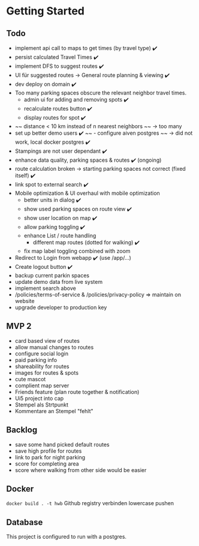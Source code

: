 # Getting Started

## Todo

- implement api call to maps to get times (by travel type) ✔️
- persist calculated Travel Times ✔️
- implement DFS to suggest routes ✔️
- UI für suggested routes -> General route planning & viewing ✔️
- dev deploy on domain ✔️
- Too many parking spaces obscure the relevant neighbor travel times.
  - admin ui for adding and removing spots ✔️
  - recalculate routes button ✔️
  - display routes for spot ✔️
- ~~ distance < 10 km instead of  n nearest neighbors ~~ -> too many
- set up better demo users ✔️
~~ - configure aiven postgres ~~ -> did not work, local docker postgres ✔️
- Stampings are not user dependant ✔️
- enhance data quality, parking spaces & routes ✔️ (ongoing)
- route calculation broken -> starting parking spaces not correct (fixed itself) ✔️
- link spot to external search ✔️
- Mobile optimization & UI overhaul with mobile optimization	
    - better units in dialog ✔️
    - show used parking spaces on route view ✔️
    - show user location on map ✔️
    - allow parking toggling ✔️
    - enhance List / route handling
      - different map routes (dotted for walking) ✔️
    - fix map label toggling combined with zoom
- Redirect to Login from webapp ✔️ (use /app/...)
- Create logout button ✔️
- backup current parkin spaces
- update demo data from live system
- implement search above
- /policies/terms-of-service & /policies/privacy-policy => maintain on website
- upgrade developer to production key

## MVP 2

- card based view of routes
- allow manual changes to routes
- configure social login
- paid parking info
- shareability for routes
- images for routes & spots
- cute mascot
- complient map server
- Friends feature (plan route together & notification)
- Ui5 project into cap
- Stempel als Strtpunkt
- Kommentare an Stempel "fehlt"

## Backlog
- save some hand picked default routes
- save high profile for routes
- link to park for night parking
- score for completing area
- score where walking from other side would be easier

## Docker 

`docker build . -t hwb`
Github registry verbinden
lowercase pushen

## Database

This project is configured to run with a postgres.
